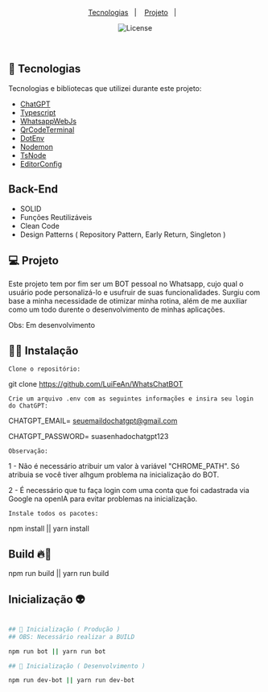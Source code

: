 <p align="center">
  <a href="#-tecnologias">Tecnologias</a>&nbsp;&nbsp;&nbsp;|&nbsp;&nbsp;&nbsp;
  <a href="#-projeto">Projeto</a>&nbsp;&nbsp;&nbsp;|&nbsp;&nbsp;&nbsp;
</p>

<p align="center">
  <img  src="https://img.shields.io/static/v1?label=license&message=MIT&color=8257E6&labelColor=121214" alt="License">
</p>

<br>

## 🚀 Tecnologias

Tecnologias e bibliotecas que utilizei durante este projeto:

- [ChatGPT](https://www.npmjs.com/package/chatgpt)
- [Typescript](https://www.typescriptlang.org/)
- [WhatsappWebJs](https://github.com/pedroslopez/whatsapp-web.js/)
- [QrCodeTerminal](https://www.npmjs.com/package/qrcode-terminal)
- [DotEnv](https://www.npmjs.com/package/dotenv)
- [Nodemon](https://www.npmjs.com/package/nodemon)
- [TsNode](https://www.npmjs.com/package/ts-node)
- [EditorConfig](https://editorconfig.org/)

## Back-End
- SOLID
- Funções Reutilizáveis
- Clean Code
- Design Patterns ( Repository Pattern, Early Return, Singleton )

## 💻 Projeto

Este projeto tem por fim ser um BOT pessoal no Whatsapp, cujo qual o usuário pode personalizá-lo e usufruir de suas funcionalidades. Surgiu com base a minha necessidade de otimizar minha rotina, além de me auxiliar como um todo durente o desenvolvimento de minhas aplicações.

Obs: Em desenvolvimento

## 👨‍💻 Instalação

`Clone o repositório:`

git clone https://github.com/LuiFeAn/WhatsChatBOT

`Crie um arquivo .env com as seguintes informações e insira seu login do ChatGPT:`

CHATGPT_EMAIL= seuemaildochatgpt@gmail.com

CHATGPT_PASSWORD= suasenhadochatgpt123

`Observação:`

1 - Não é necessário atribuir um valor à variável "CHROME_PATH". Só atribuia se você tiver alhgum problema na inicialização do BOT.

2 - É necessário que tu faça login com uma conta que foi cadastrada via Google na openIA para evitar problemas na inicialização.

`Instale todos os pacotes:`

npm install || yarn install

## Build 🔥🍕

npm run build || yarn run build

## Inicialização 👽

```bash

## 🤖 Inicialização ( Produção )
## OBS: Necessário realizar a BUILD

npm run bot || yarn run bot

## 🤖 Inicialização ( Desenvolvimento )

npm run dev-bot || yarn run dev-bot
